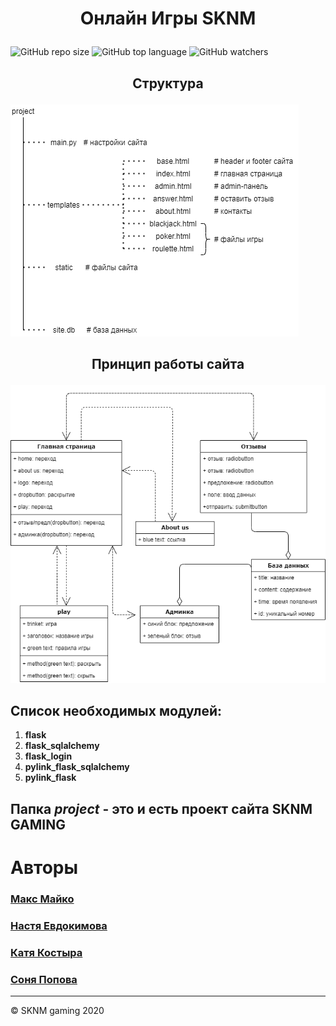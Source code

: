 # <p align="center"> Онлайн Игры SKNM </p>
![GitHub repo size](https://img.shields.io/github/repo-size/OnlinegamesSKNM/mainFile?color=green&label=Used%20Memory&style=plastic) ![GitHub top language](https://img.shields.io/github/languages/top/OnlinegamesSKNM/mainFile?label=Python&logo=GitHub) ![GitHub watchers](https://img.shields.io/github/watchers/OnlinegamesSKNM/mainFile?logoColor=blue&style=social)

## <p align="center"> Структура </p>

![Текст по центру изображения](/images/structure.png)

## <p align="center"> Принцип работы сайта </p>

![Текст по центру изображения](/images/fuctional.png)



## Список необходимых модулей:
1. **flask**
1. **flask_sqlalchemy**
1. **flask_login**
1. **pylink_flask_sqlalchemy**
1. **pylink_flask**

## Папка ***project*** - это и есть проект сайта SKNM GAMING




# Авторы


### <a href="https://vk.com/maxjul">Макс Майко</a> 
### <a href="https://vk.com/evdokiii"> Настя Евдокимова</a>
### <a href="https://vk.com/id172125070"> Катя Костыра</a>
### <a href="https://vk.com/s.popova21"> Соня Попова </a>

<div>
  <hr> &copy; SKNM gaming 2020
</div>
